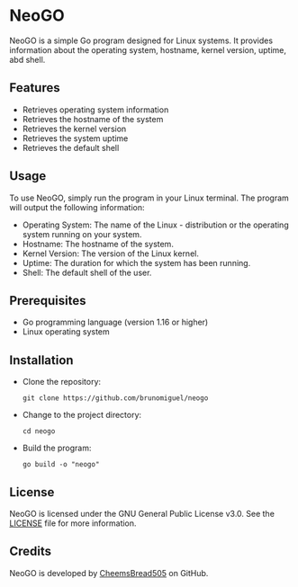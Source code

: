 # NeoGO

NeoGO is a simple Go program designed for Linux systems. It provides information about the operating system, hostname, kernel version, uptime, abd shell.

## Features

- Retrieves operating system information
- Retrieves the hostname of the system
- Retrieves the kernel version
- Retrieves the system uptime
- Retrieves the default shell

## Usage

To use NeoGO, simply run the program in your Linux terminal. The program will output the following information:

- Operating System: The name of the Linux - distribution or the operating system running on your system.
- Hostname: The hostname of the system.
- Kernel Version: The version of the Linux kernel.
- Uptime: The duration for which the system has been running.
- Shell: The default shell of the user.

## Prerequisites

- Go programming language (version 1.16 or higher)
- Linux operating system

## Installation

- Clone the repository:
  
      git clone https://github.com/brunomiguel/neogo

- Change to the project directory:
  
      cd neogo

- Build the program:

      go build -o "neogo"

## License

NeoGO is licensed under the GNU General Public License v3.0. See the [LICENSE](https://github.com/CheemsBread505/neogo/blob/main/LICENSE) file for more information.

## Credits

NeoGO is developed by [CheemsBread505](https://github.com/CheemsBread505) on GitHub.
